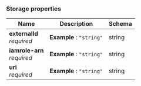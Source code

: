 
<a name="storage-properties"></a>
### Storage properties

|Name|Description|Schema|
|---|---|---|
|**externalId**  <br>*required*|**Example** : `"string"`|string|
|**iamrole-arn**  <br>*required*|**Example** : `"string"`|string|
|**uri**  <br>*required*|**Example** : `"string"`|string|



